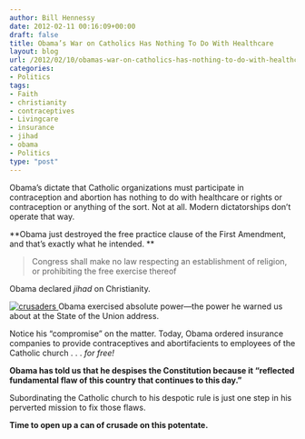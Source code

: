 ```yaml
---
author: Bill Hennessy
date: 2012-02-11 00:16:09+00:00
draft: false
title: Obama’s War on Catholics Has Nothing To Do With Healthcare
layout: blog
url: /2012/02/10/obamas-war-on-catholics-has-nothing-to-do-with-healthcare/
categories:
- Politics
tags:
- Faith
- christianity
- contraceptives
- Livingcare
- insurance
- jihad
- obama
- Politics
type: "post"
---
```


Obama’s dictate that Catholic organizations must participate in contraception and abortion has nothing to do with healthcare or rights or contraception or anything of the sort. Not at all. Modern dictatorships don’t operate that way.

**Obama just destroyed the free practice clause of the First Amendment, and that’s exactly what he intended. **

> Congress shall make no law respecting an establishment of religion, or prohibiting the free exercise thereof
> 
> 

Obama declared _jihad_ on Christianity.

[![crusaders](https://hennessysview.com/wp-content/uploads/2012/02/crusaders_thumb.jpg)
](https://hennessysview.com/wp-content/uploads/2012/02/crusaders.jpg)Obama exercised absolute power—the power he warned us about at the State of the Union address.

Notice his “compromise” on the matter. Today, Obama ordered insurance companies to provide contraceptives and abortifacients to employees of the Catholic church . . . _for free!_

**Obama has told us that he despises the Constitution because it “reflected fundamental flaw of this country that continues to this day.”**

Subordinating the Catholic church to his despotic rule is just one step in his perverted mission to fix those flaws.

**Time to open up a can of crusade on this potentate.**
